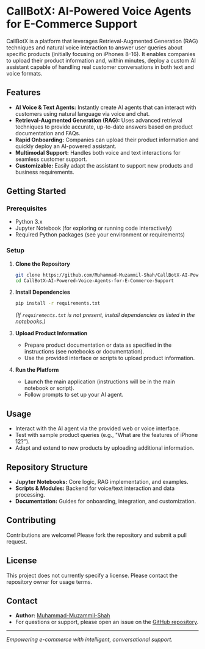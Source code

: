# CallBotX: AI-Powered Voice Agents for E-Commerce Support

CallBotX is a platform that leverages Retrieval-Augmented Generation (RAG) techniques and natural voice interaction to answer user queries about specific products (initially focusing on iPhones 8–16). It enables companies to upload their product information and, within minutes, deploy a custom AI assistant capable of handling real customer conversations in both text and voice formats.

## Features

- **AI Voice & Text Agents:** Instantly create AI agents that can interact with customers using natural language via voice and chat.
- **Retrieval-Augmented Generation (RAG):** Uses advanced retrieval techniques to provide accurate, up-to-date answers based on product documentation and FAQs.
- **Rapid Onboarding:** Companies can upload their product information and quickly deploy an AI-powered assistant.
- **Multimodal Support:** Handles both voice and text interactions for seamless customer support.
- **Customizable:** Easily adapt the assistant to support new products and business requirements.

## Getting Started

### Prerequisites

- Python 3.x
- Jupyter Notebook (for exploring or running code interactively)
- Required Python packages (see your environment or requirements)

### Setup

1. **Clone the Repository**
   ```bash
   git clone https://github.com/Muhammad-Muzammil-Shah/CallBotX-AI-Powered-Voice-Agents-for-E-Commerce-Support.git
   cd CallBotX-AI-Powered-Voice-Agents-for-E-Commerce-Support
   ```

2. **Install Dependencies**
   ```bash
   pip install -r requirements.txt
   ```
   *(If `requirements.txt` is not present, install dependencies as listed in the notebooks.)*

3. **Upload Product Information**
   - Prepare product documentation or data as specified in the instructions (see notebooks or documentation).
   - Use the provided interface or scripts to upload product information.

4. **Run the Platform**
   - Launch the main application (instructions will be in the main notebook or script).
   - Follow prompts to set up your AI agent.

## Usage

- Interact with the AI agent via the provided web or voice interface.
- Test with sample product queries (e.g., "What are the features of iPhone 12?").
- Adapt and extend to new products by uploading additional information.

## Repository Structure

- **Jupyter Notebooks:** Core logic, RAG implementation, and examples.
- **Scripts & Modules:** Backend for voice/text interaction and data processing.
- **Documentation:** Guides for onboarding, integration, and customization.

## Contributing

Contributions are welcome! Please fork the repository and submit a pull request.

## License

This project does not currently specify a license. Please contact the repository owner for usage terms.

## Contact

- **Author:** [Muhammad-Muzammil-Shah](https://github.com/Muhammad-Muzammil-Shah)
- For questions or support, please open an issue on the [GitHub repository](https://github.com/Muhammad-Muzammil-Shah/CallBotX-AI-Powered-Voice-Agents-for-E-Commerce-Support).

---
*Empowering e-commerce with intelligent, conversational support.*
